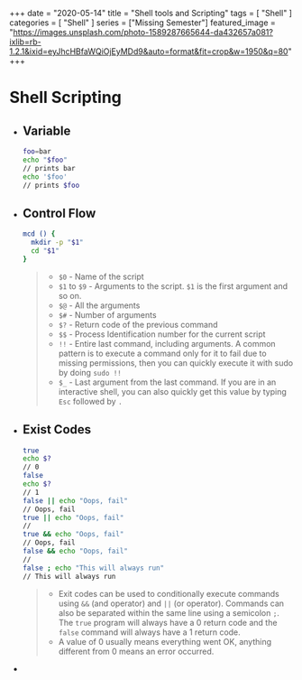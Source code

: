 +++
date = "2020-05-14"
title = "Shell tools and Scripting"
tags = [
    "Shell"
]
categories = [
    "Shell"
]
series = ["Missing Semester"]
featured_image = "https://images.unsplash.com/photo-1589287665644-da432657a081?ixlib=rb-1.2.1&ixid=eyJhcHBfaWQiOjEyMDd9&auto=format&fit=crop&w=1950&q=80"
+++

# Shell Scripting

- ## Variable

  ```bash
  foo=bar
  echo "$foo"
  // prints bar
  echo '$foo'
  // prints $foo
  ```

  

- ## Control Flow

  ```bash
  mcd () {
  	mkdir -p "$1"
  	cd "$1"
  }
  ```

  > - `$0` - Name of the script
  > - `$1` to `$9` - Arguments to the script. `$1` is the first argument and so on.
  > - `$@` - All the arguments
  > - `$#` - Number of arguments
  > - `$?` - Return code of the previous command
  > - `$$` - Process Identification number for the current script
  > - `!!` - Entire last command, including arguments. A common pattern is to execute a command only for it to fail due to missing permissions, then you can quickly execute it with sudo by doing `sudo !!`
  > - `$_` - Last argument from the last command. If you are in an interactive shell, you can also quickly get this value by typing `Esc` followed by `.`

- ## Exist Codes

  ```bash
  true
  echo $?
  // 0
  false
  echo $?
  // 1
  false || echo "Oops, fail"
  // Oops, fail
  true || echo "Oops, fail"
  //
  true && echo "Oops, fail"
  // Oops, fail
  false && echo "Oops, fail"
  //
  false ; echo "This will always run"
  // This will always run
  ```

  > - Exit codes can be used to conditionally execute commands using `&&` (and operator) and `||` (or operator). Commands can also be separated within the same line using a semicolon `;`. The `true` program will always have a 0 return code and the `false` command will always have a 1 return code. 
  > - A value of 0 usually means everything went OK, anything different from 0 means an error occurred.

- 